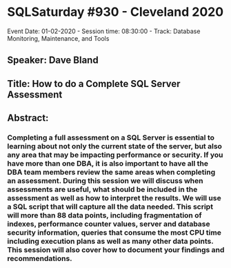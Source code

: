# SQLSaturday #930 - Cleveland 2020
Event Date: 01-02-2020 - Session time: 08:30:00 - Track: Database Monitoring, Maintenance, and Tools
## Speaker: Dave Bland
## Title: How to do a Complete SQL Server Assessment
## Abstract:
### Completing a full assessment on a SQL Server is essential to learning about not only the current state of the server, but also any area that may be impacting performance or security.  If you have more than one DBA, it is also important to have all the DBA team members review the same areas when completing an assessment.  During this session we will discuss when assessments are useful, what should be included in the assessment as well as how to interpret the results.  We will use a SQL script that will capture all the data needed.  This script will more than 88 data points, including fragmentation of indexes, performance counter values, server and database security information, queries that consume the most CPU time including execution plans as well as many other data points. This session will also cover how to document your findings and recommendations.
